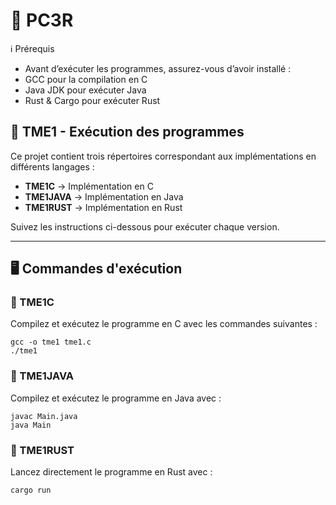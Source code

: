 # 🚀 PC3R

ℹ️ Prérequis
* Avant d’exécuter les programmes, assurez-vous d’avoir installé :
* GCC pour la compilation en C
* Java JDK pour exécuter Java
* Rust & Cargo pour exécuter Rust

## 📌 TME1 - Exécution des programmes

Ce projet contient trois répertoires correspondant aux implémentations en différents langages :  
- **TME1C** → Implémentation en C  
- **TME1JAVA** → Implémentation en Java  
- **TME1RUST** → Implémentation en Rust  

Suivez les instructions ci-dessous pour exécuter chaque version.

---

## 🖥️ Commandes d'exécution

### 📂 TME1C 
Compilez et exécutez le programme en C avec les commandes suivantes :  
```
gcc -o tme1 tme1.c
./tme1
```

### 📂 TME1JAVA
Compilez et exécutez le programme en Java avec :
```
javac Main.java
java Main
```

### 📂 TME1RUST
Lancez directement le programme en Rust avec :
```
cargo run
```


 


